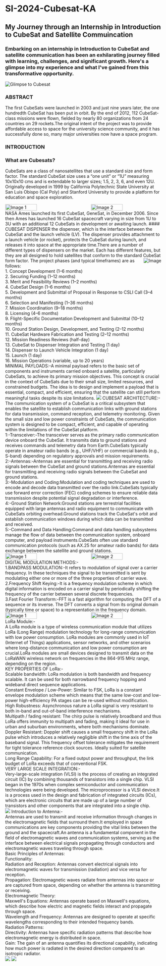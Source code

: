 # SI-2024-Cubesat-KA
## My Journey through an Internship in Introduction to CubeSat and Satellite Commuincation
### Embarking on an internship in Introduction to CubeSat and satellite communication has been an exhilarating journey filled with learning, challenges, and significant growth. Here's a glimpse into my experience and what I've gained from this transformative opportunity.
![Glimpse to Cubesat](https://www.cblelectronics.com/sites/default/files/2022-03/cubesat-00.jpg)
### ABSTRACT
The first CubeSats were launched in 2003 and just nine years later, the one hundredth CubeSat has been put in orbit. By the end of 2012, 112 CubeSat-class missions were flown, fielded by nearly 80 organizations from 24 countries on 29 rockets.The original intent of the project was to provide affordable access to space for the university science community, and it has successfully done so, many major universities now have a space program.
### INTRODUCTION

### What are Cubesats?
CubeSats are a class of nanosatellites that use a standard size and form factor.  The standard CubeSat size uses a “one unit” or “1U” measuring 10x10x10 cms and is extendable to larger sizes; 1.5, 2, 3, 6, and even 12U.  Originally developed in 1999 by California Polytechnic State University at San Luis Obispo (Cal Poly) and Stanford University to provide a platform for education and space exploration.
<div style="display: flex; justify-content: space-between;">
    <img src="https://www.nasa.gov/wp-content/uploads/2015/03/what_are_cubesats.png" alt="Image 1" style="width: 45%;">
    <img src="https://upload.wikimedia.org/wikipedia/commons/thumb/a/ae/Nanosatellites_yearly_launches.svg/1920px-Nanosatellites_yearly_launches.svg.png" alt="Image 2" style="width: 45%;">
</div>
NASA Ames launched its first CubeSat, GeneSat, in December 2006.  Since then Ames has launched 16 CubeSat spacecraft varying in size from 1U to 3U with an additional 12 CubeSats in development or awaiting launch.
#### CUBESAT DISPENSER
the dispenser, which is the interface between the CubeSat and the launch vehicle (LV). The dispenser provides attachment to a launch vehicle (or rocket), protects the CubeSat during launch, and releases it into space at the appropriate time.There are a number of different types of dispensers on the market. Each has different features, but they are all designed to hold satellites that conform to the standard CubeSat form factor.<img src="https://insights.globalspec.com/images/assets/912/11912/ULA_CubeSat_NPSCul-Lite_ABC.png" alt="Image" style="float: right; margin-left: 10px;">
The project phases (and typical timeframes) are as follows:<br>
1. Concept Development (1–6 months)<br>
2. Securing Funding (1–12 months)<br>
3. Merit and Feasibility Reviews (1–2 months)<br>
4. CubeSat Design (1–6 months)<br>
5. Development and Submittal of Proposal in Response to CSLI Call (3–4 months)<br>
6. Selection and Manifesting (1–36 months)<br>
7. Mission Coordination (9–18 months)<br>
8. Licensing (4–6 months)<br>
9. Flight-Specific Documentation Development and Submittal (10–12 months)<br>
10. Ground Station Design, Development, and Testing (2–12 months)<br>
11. CubeSat Hardware Fabrication and Testing (2–12 months)<br>
12. Mission Readiness Reviews (half-day)<br>
13. CubeSat to Dispenser Integration and Testing (1 day)<br>
14. Dispenser to Launch Vehicle Integration (1 day)<br>
15. Launch (1 day)<br>
16. Mission Operations (variable, up to 20 years)<br>
MINIMAL PAYLOADS:-A minimal payload refers to the basic set of components and instruments carried onboard a satellite, particularly CubeSats, to achieve its primary mission objectives. This concept is crucial in the context of CubeSats due to their small size, limited resources, and constrained budgets. The idea is to design and implement a payload that is essential, compact, and efficient, ensuring that the satellite can still perform meaningful tasks despite its size limitations.
<img src="https://github.com/Komal15agarwal/SI-2024-Cubesat-KA/assets/120729898/0cc567cb-93d5-4572-9e43-fb2f154d03d2">
CUBESAT ARCHITECTURE:-<br>
The communication system of a CubeSat is a critical subsystem that enables the satellite to establish communication links with ground stations for data transmission, command reception, and telemetry monitoring. Given the small size and low power constraints of CubeSats, the communication system is designed to be compact, efficient, and capable of operating within the limitations of the CubeSat platform.<br>
1:-Transceiver:-The transceiver serves as the primary radio communication device onboard the CubeSat. It transmits data to ground stations and receives commands and telemetry data from Earth.CubeSats typically operate in amateur radio bands (e.g., UHF/VHF) or commercial bands (e.g., S-band) depending on regulatory approvals and mission requirements.<br>
2:-Antennas:-Antennas are essential for transmitting and receiving radio signals between the CubeSat and ground stations.Antennas are essential for transmitting and receiving radio signals between the CubeSat and ground stations.<br>
3:-Modulation and Coding:Modulation and coding techniques are used to encode and decode data transmitted over the radio link.CubeSats typically use forward error correction (FEC) coding schemes to ensure reliable data transmission despite potential signal degradation or interference.<br>
4:-Ground Station Network:Ground stations are terrestrial facilities equipped with large antennas and radio equipment to communicate with CubeSats orbiting overhead.Ground stations track the CubeSat's orbit and establish communication windows during which data can be transmitted and received.<br>
5:-Command and Data Handling:Command and data handling subsystems manage the flow of data between the communication system, onboard computer, and payload instruments.CubeSats often use standard communication protocols (such as AX.25 for amateur radio bands) for data exchange between the satellite and ground stations.<br>
<div style="display: flex; justify-content: space-between;">
    <img src="https://github.com/Komal15agarwal/SI-2024-Cubesat-KA/assets/120729898/34345e91-20bf-4e79-b79a-016ff0701a6b" alt="Image 1" style="width: 45%;">
    <img src="https://github.com/Komal15agarwal/SI-2024-Cubesat-KA/assets/120729898/f3d10417-e48d-479c-ac7b-51cb335c7313" alt="Image 2" style="width: 45%;">
</div>
DIGITAL MODULATION METHODS:-<br>
1.BANDPASS MODULATION:-It refers to modulation of signal over a carrier frequency. In these techniques the signal to be transmitted is sent by modulating either one or more of the three properties of carrier wave. <br>
2.Frequency Shift Keying:-It is a frequency modulation scheme in which digital information is encoded on a carrier signal by periodically shifting the frequency of the carrier between several discrete frequencies.<br>
3.Fast Fourier Transform:-FFT is a fast algorithm for computing the DFT of a sequence or its inverse. The DFT converts a signal from its original domain (typically time or space) to a representation in the frequency domain.<br>
<div style="display: flex; justify-content: space-between;">
    <img src="https://github.com/user-attachments/assets/a01842fd-c972-4146-be0c-fb9fba5cf71e" alt="Image 1" style="width: 45%;">
    <img src="https://github.com/user-attachments/assets/1b82ec2f-d1cf-4489-9665-805642ef411a" alt="Image 2" style="width: 45%;">
</div>
LoRa Module:-<br>
A LoRa module is a type of wireless communication module that utilizes LoRa (Long Range) modulation technology for long-range communication with low power consumption. LoRa modules are commonly used in IoT (Internet of Things) applications, sensor networks, and other scenarios where long-distance communication and low power consumption are crucial.LoRa modules are small devices designed to transmit data on the LoRaWAN wireless network on frequencies in the 864-915 MHz range, depending on the region.<br>
KEY PROPERTIES OF LoRa:-<br>
Scalable bandwidth: LoRa modulation is both bandwidth and frequency scalable. It can be used for both narrowband frequency hopping and wideband direct sequence applications.<br>
Constant Envelope / Low-Power: Similar to FSK, LoRa is a constant envelope modulation scheme which means that the same low-cost and low-power high-efficiency PA stages can be re-used without modification.<br>
High Robustness: Asynchronous nature a LoRa signal is very resistant to both in-band and out-of-band interference mechanisms.<br>
Multipath / fading resistant: The chirp pulse is relatively broadband and thus LoRa offers immunity to multipath and fading, making it ideal for use in urban and suburban environments, where both mechanisms dominate.<br>
Doppler Resistant: Doppler shift causes a small frequency shift in the LoRa pulse which introduces a relatively negligible shift in the time axis of the baseband signal. This frequency offset tolerance mitigates the requirement for tight tolerance reference clock sources. Ideally suited for satellite communication.<br>
Long Range Capability: For a fixed output power and throughput, the link budget of LoRa exceeds that of conventional FSK.<br>
VERY LARGE SCALE INTEGRATION:-<br>
Very-large-scale integration (VLSI) is the process of creating an integrated circuit (IC) by combining thousands of transistors into a single chip. VLSI began in the 1970s when complex semiconductor and communication technologies were being developed. The microprocessor is a VLSI device.It is a process used in the design and fabrication of integrated circuits (ICs), which are electronic circuits that are made up of a large number of transistors and other components that are integrated into a single chip. <br>
<img src="https://github.com/user-attachments/assets/3445748b-1492-434a-9e70-e80ade2162e0">
Introduction to Antenna:-<br>
Antennas are used to transmit and receive information through changes in the electromagnetic fields that surround them.It employed in space communications are key components providing the vital links between the ground and the spacecraft.An antenna is a fundamental component in the field of electromagnetic waves and communication systems, serving as the interface between electrical signals propagating through conductors and electromagnetic waves traveling through space.<br>
Basic Principles of Antennas:<br>
Functionality:<br>
Radiation and Reception: Antennas convert electrical signals into electromagnetic waves for transmission (radiation) and vice versa for reception.<br>
Propagation: Electromagnetic waves radiate from antennas into space or are captured from space, depending on whether the antenna is transmitting or receiving.<br>
Electromagnetic Theory:<br>
Maxwell's Equations: Antennas operate based on Maxwell's equations, which describe how electric and magnetic fields interact and propagate through space.<br>
Wavelength and Frequency: Antennas are designed to operate at specific wavelengths corresponding to their intended frequency bands.<br>
Radiation Patterns:<br>
Directivity: Antennas have specific radiation patterns that describe how electromagnetic energy is distributed in space.<br>
Gain: The gain of an antenna quantifies its directional capability, indicating how much power is radiated in the desired direction compared to an isotropic radiator.<br>
<img src="https://github.com/user-attachments/assets/a7527dad-40fe-4228-9e85-06619fb235a0">
<img src="https://github.com/user-attachments/assets/d74d216b-3781-4d11-a179-be578540f0f9">
